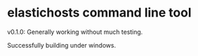 elastichosts command line tool
===

v0.1.0: Generally working without much testing.

Successfully building under windows.

